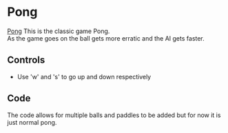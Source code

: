 # Pong
[Pong](https://simplenic.github.io/Pong)
This is the classic game Pong. <br>
As the game goes on the ball gets more erratic and the AI gets faster.
## Controls
* Use 'w' and 's' to go up and down respectively
## Code
The code allows for multiple balls and paddles to be added but for now it is just normal pong.
